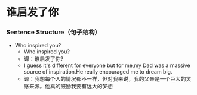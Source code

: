 # 谁启发了你

### Sentence Structure（句子结构）

- Who inspired you?
  - Who inspired you?
  - 译：谁启发了你?
  - I guess it's different for everyone but for me,my Dad was a massive source of inspiration.He really encouraged me to dream big.
  - 译：我想每个人的情况都不一样，但对我来说，我的父亲是一个巨大的灵感来源。他真的鼓励我要有远大的梦想

